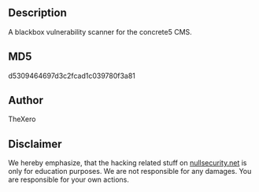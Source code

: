 Description
-----------
A blackbox vulnerability scanner for the concrete5 CMS.

MD5
---
d5309464697d3c2fcad1c039780f3a81

Author
------
TheXero

Disclaimer
----------
We hereby emphasize, that the hacking related stuff on
[nullsecurity.net](http://nullsecurity.net) is only for education purposes.
We are not responsible for any damages. You are responsible for your own
actions.
